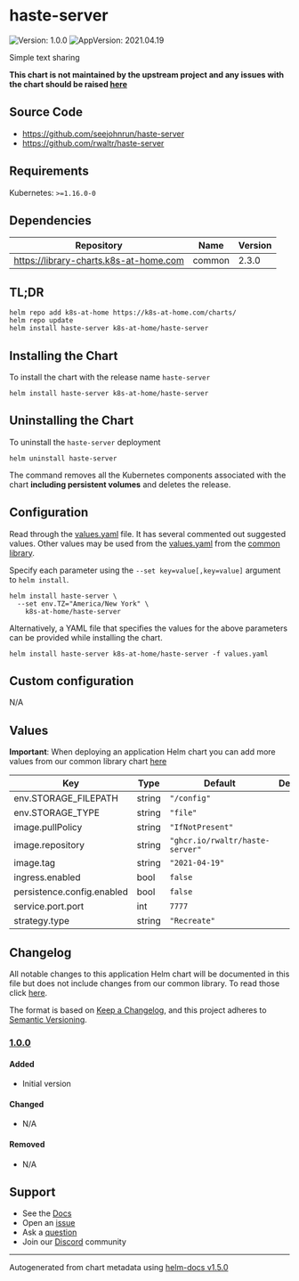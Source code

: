# haste-server

![Version: 1.0.0](https://img.shields.io/badge/Version-1.0.0-informational?style=flat-square) ![AppVersion: 2021.04.19](https://img.shields.io/badge/AppVersion-2021.04.19-informational?style=flat-square)

Simple text sharing

**This chart is not maintained by the upstream project and any issues with the chart should be raised [here](https://github.com/k8s-at-home/charts/issues/new/choose)**

## Source Code

* <https://github.com/seejohnrun/haste-server>
* <https://github.com/rwaltr/haste-server>

## Requirements

Kubernetes: `>=1.16.0-0`

## Dependencies

| Repository | Name | Version |
|------------|------|---------|
| https://library-charts.k8s-at-home.com | common | 2.3.0 |

## TL;DR

```console
helm repo add k8s-at-home https://k8s-at-home.com/charts/
helm repo update
helm install haste-server k8s-at-home/haste-server
```

## Installing the Chart

To install the chart with the release name `haste-server`

```console
helm install haste-server k8s-at-home/haste-server
```

## Uninstalling the Chart

To uninstall the `haste-server` deployment

```console
helm uninstall haste-server
```

The command removes all the Kubernetes components associated with the chart **including persistent volumes** and deletes the release.

## Configuration

Read through the [values.yaml](./values.yaml) file. It has several commented out suggested values.
Other values may be used from the [values.yaml](https://github.com/k8s-at-home/library-charts/tree/main/charts/stable/common/values.yaml) from the [common library](https://github.com/k8s-at-home/library-charts/tree/main/charts/stable/common).

Specify each parameter using the `--set key=value[,key=value]` argument to `helm install`.

```console
helm install haste-server \
  --set env.TZ="America/New York" \
    k8s-at-home/haste-server
```

Alternatively, a YAML file that specifies the values for the above parameters can be provided while installing the chart.

```console
helm install haste-server k8s-at-home/haste-server -f values.yaml
```

## Custom configuration

N/A

## Values

**Important**: When deploying an application Helm chart you can add more values from our common library chart [here](https://github.com/k8s-at-home/library-charts/tree/main/charts/stable/common)

| Key | Type | Default | Description |
|-----|------|---------|-------------|
| env.STORAGE_FILEPATH | string | `"/config"` |  |
| env.STORAGE_TYPE | string | `"file"` |  |
| image.pullPolicy | string | `"IfNotPresent"` |  |
| image.repository | string | `"ghcr.io/rwaltr/haste-server"` |  |
| image.tag | string | `"2021-04-19"` |  |
| ingress.enabled | bool | `false` |  |
| persistence.config.enabled | bool | `false` |  |
| service.port.port | int | `7777` |  |
| strategy.type | string | `"Recreate"` |  |

## Changelog

All notable changes to this application Helm chart will be documented in this file but does not include changes from our common library. To read those click [here](https://github.com/k8s-at-home/library-charts/tree/main/charts/stable/common#changelog).

The format is based on [Keep a Changelog](https://keepachangelog.com/en/1.0.0/), and this project adheres to [Semantic Versioning](https://semver.org/spec/v2.0.0.html).

### [1.0.0]

#### Added

- Initial version

#### Changed

- N/A

#### Removed

- N/A

[1.0.0]: #1.0.0

## Support

- See the [Docs](https://docs.k8s-at-home.com/our-helm-charts/getting-started/)
- Open an [issue](https://github.com/k8s-at-home/charts/issues/new/choose)
- Ask a [question](https://github.com/k8s-at-home/organization/discussions)
- Join our [Discord](https://discord.gg/sTMX7Vh) community

----------------------------------------------
Autogenerated from chart metadata using [helm-docs v1.5.0](https://github.com/norwoodj/helm-docs/releases/v1.5.0)